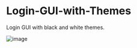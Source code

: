 # Login-GUI-with-Themes
Login GUI with black and white themes.

![image](https://github.com/ErenDeSenYeter/Login-GUI-with-Themes/assets/106481273/caaf2b25-0d2c-4b1b-98b2-f28509b1e115)

